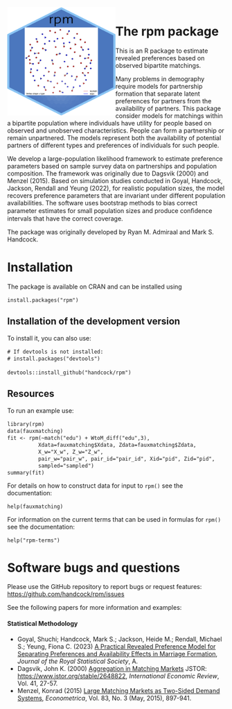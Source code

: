 <img src="man/figures/rpm_hl.png" align="left" width="250" height="250" alt="RDS network"/>

# The rpm package
This is an R package to estimate revealed preferences based on observed bipartite matchings.

Many problems in demography require models for partnership formation that
separate latent preferences for partners from the availability of partners.
This package consider models for matchings within a bipartite population where
individuals have utility for people based on observed and unobserved characteristics.
People can form a partnership or remain unpartnered.  The models represent both
the availability of potential partners of different types and preferences of
individuals for such people.

We develop a large-population likelihood framework to estimate
preference parameters based on sample survey data on partnerships and population
composition. The framework was originally due to Dagsvik (2000) and Menzel (2015).
Based on simulation studies conducted in Goyal, Handcock, Jackson, Rendall and Yeung (2022),
for realistic population sizes, the model recovers preference parameters that are
invariant under different population availabilities.  The software uses bootstrap methods to bias
correct parameter estimates for small population sizes and produce conﬁdence intervals 
that have the correct coverage.  

The package was originally developed by Ryan M. Admiraal and Mark S. Handcock.

# Installation

The package is available on CRAN and can be installed using

```{r}
install.packages("rpm")
```

## Installation of the development version
To install it, you can also use:
```
# If devtools is not installed:
# install.packages("devtools")

devtools::install_github("handcock/rpm")
```
## Resources

To run an example use:
```
library(rpm)
data(fauxmatching)
fit <- rpm(~match("edu") + WtoM_diff("edu",3),
          Xdata=fauxmatching$Xdata, Zdata=fauxmatching$Zdata,
          X_w="X_w", Z_w="Z_w",
          pair_w="pair_w", pair_id="pair_id", Xid="pid", Zid="pid",
          sampled="sampled")
summary(fit)
```

For details on how to construct data for input to `rpm()` see the documentation:
```
help(fauxmatching)
```

For information on the current terms that can be used in formulas for `rpm()` see the documentation:
```
help("rpm-terms")
```

# Software bugs and questions

Please use the GitHub repository to report bugs or request features: https://github.com/handcock/rpm/issues

See the following papers for more information and examples:

#### Statistical Methodology

* Goyal, Shuchi; Handcock, Mark S.; Jackson, Heide M.; Rendall, Michael S.; Yeung, Fiona C. (2023) [A Practical Revealed Preference Model for Separating Preferences and Availability Effects in Marriage Formation](https://doi.org/10.1093/jrsssa/qnad031), *Journal of the Royal Statistical Society*, A.
* Dagsvik, John K. (2000) [Aggregation in Matching Markets](https://doi.org/10.1111/1468-2354.00054) JSTOR: https://www.jstor.org/stable/2648822, *International Economic Review*, Vol. 41, 27-57.
* Menzel, Konrad (2015) [Large Matching Markets as Two-Sided Demand Systems](https://doi.org/10.3982/ECTA12299), *Econometrica*, Vol. 83, No. 3 (May, 2015), 897-941.
